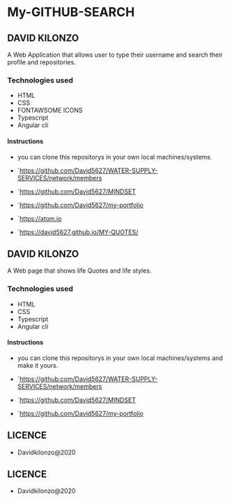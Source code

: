 # My-GITHUB-SEARCH
## DAVID KILONZO
A Web Application that allows user to type their username and search their profile and repositories.
### Technologies used
* HTML
* CSS
* FONTAWSOME ICONS
* Typescript
* Angular cli

#### Instructions
* you can clone this repositorys in your own local machines/systems.
* `https://github.com/David5627/WATER-SUPPLY-SERVICES/network/members

* `https://github.com/David5627/MINDSET
* `https://github.com/David5627/my-portfolio
* `https://atom.io
* `https://david5627.github.io/MY-QUOTES/


## DAVID KILONZO
A Web page that shows life Quotes and life styles.
### Technologies used
* HTML
* CSS
* Typescript
* Angular cli

#### Instructions
* you can clone this repositorys in your own local machines/systems and make it yours.
* `https://github.com/David5627/WATER-SUPPLY-SERVICES/network/members

* `https://github.com/David5627/MINDSET
* `https://github.com/David5627/my-portfolio
 
 ## LICENCE
 
 * Davidkilonzo@2020

 
 ## LICENCE
 
 * Davidkilonzo@2020
